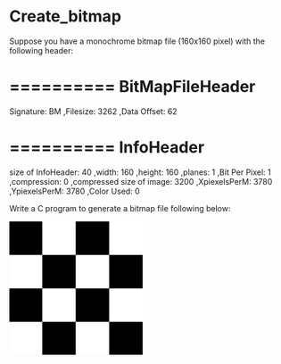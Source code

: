 # Create_bitmap

Suppose you have a monochrome bitmap file (160x160 pixel) with the following header:

==========
BitMapFileHeader
==========
Signature: BM ,Filesize: 3262 ,Data Offset: 62

==========
InfoHeader
==========
size of InfoHeader: 40 ,width: 160 ,height: 160 ,planes: 1
 ,Bit Per Pixel: 1 ,compression: 0 ,compressed size of image: 3200
 ,XpiexelsPerM: 3780 ,YpiexelsPerM: 3780 ,Color Used: 0

Write a C program to generate a bitmap file following below:

![image](https://github.com/percentwei/Create_bitmap/blob/master/picture.png)
